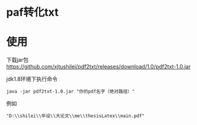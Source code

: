 # paf转化txt

# 使用

下载jar包  https://github.com/xjtushilei/pdf2txt/releases/download/1.0/pdf2txt-1.0.jar 


jdk1.8环境下执行命令
```
java -jar pdf2txt-1.0.jar "你的pdf名字（绝对路径）"
```

例如

```
"D:\\shilei\\毕设\\大论文\\me\\thesisLatex\\main.pdf"
```
